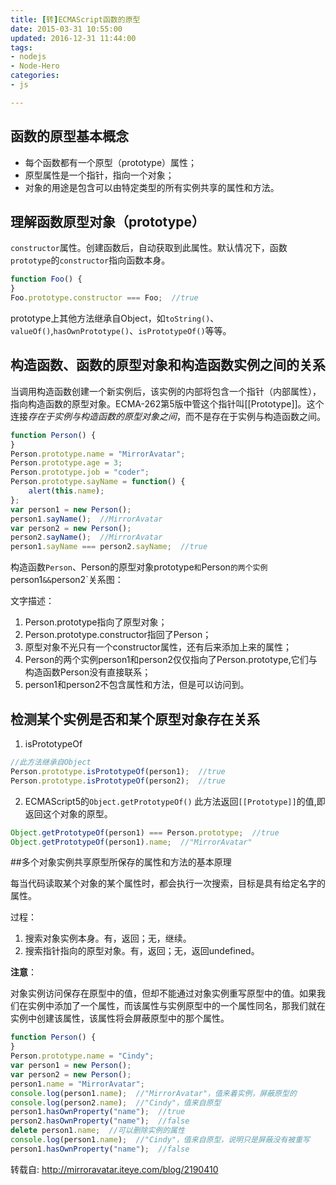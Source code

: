 ```yaml
---
title: [转]ECMAScript函数的原型
date: 2015-03-31 10:55:00
updated: 2016-12-31 11:44:00
tags: 
- nodejs
- Node-Hero
categories: 
- js

---
```

## 函数的原型基本概念

 - 每个函数都有一个原型（prototype）属性；
 - 原型属性是一个指针，指向一个对象；
 - 对象的用途是包含可以由特定类型的所有实例共享的属性和方法。

## 理解函数原型对象（prototype）

`constructor`属性。创建函数后，自动获取到此属性。默认情况下，函数`prototype`的`constructor`指向函数本身。

```javascript
function Foo() {
}
Foo.prototype.constructor === Foo;  //true
```
prototype上其他方法继承自Object，如`toString()`、`valueOf()`,`hasOwnPrototype()`、`isPrototypeOf()`等等。


<!--more-->


## 构造函数、函数的原型对象和构造函数实例之间的关系

当调用构造函数创建一个新实例后，该实例的内部将包含一个指针（内部属性），指向构造函数的原型对象。ECMA-262第5版中管这个指针叫[[Prototype]]。这个连接*存在于实例与构造函数的原型对象之间*，而不是存在于实例与构造函数之间。

```javascript
function Person() {
}
Person.prototype.name = "MirrorAvatar";
Person.prototype.age = 3;
Person.prototype.job = "coder";
Person.prototype.sayName = function() {
	alert(this.name);
};
var person1 = new Person();
person1.sayName();  //MirrorAvatar
var person2 = new Person();
person2.sayName();  //MirrorAvatar
person1.sayName === person2.sayName;  //true
```
 构造函数`Person`、Person的原型对象prototype`和`Person`的两个实例`person1`&&`person2`关系图：


文字描述：

 1. Person.prototype指向了原型对象；
 2. Person.prototype.constructor指回了Person；
 3. 原型对象不光只有一个constructor属性，还有后来添加上来的属性；
 4. Person的两个实例person1和person2仅仅指向了Person.prototype,它们与构造函数Person没有直接联系；
 5. person1和person2不包含属性和方法，但是可以访问到。

## 检测某个实例是否和某个原型对象存在关系

1. isPrototypeOf

```javascript
//此方法继承自Object
Person.prototype.isPrototypeOf(person1);  //true
Person.prototype.isPrototypeOf(person2);  //true
```
2. ECMAScript5的`Object.getPrototypeOf()`
此方法返回`[[Prototype]]`的值,即返回这个对象的原型。

```javascript
Object.getPrototypeOf(person1) === Person.prototype;  //true
Object.getPrototypeOf(person1).name;  //"MirrorAvatar"
```
##多个对象实例共享原型所保存的属性和方法的基本原理

每当代码读取某个对象的某个属性时，都会执行一次搜索，目标是具有给定名字的属性。

过程：

 1. 搜索对象实例本身。有，返回；无，继续。
 2. 搜索指针指向的原型对象。有，返回；无，返回undefined。

**注意**：

对象实例访问保存在原型中的值，但却不能通过对象实例重写原型中的值。如果我们在实例中添加了一个属性，而该属性与实例原型中的一个属性同名，那我们就在实例中创建该属性，该属性将会屏蔽原型中的那个属性。

```javascript
function Person() {
}
Person.prototype.name = "Cindy";
var person1 = new Person();
var person2 = new Person();
person1.name = "MirrorAvatar";
console.log(person1.name);  //"MirrorAvatar"，值来着实例，屏蔽原型的
console.log(person2.name);  //"Cindy"，值来自原型
person1.hasOwnProperty("name");  //true
person2.hasOwnProperty("name");  //false
delete person1.name;  //可以删除实例的属性
console.log(person1.name);  //"Cindy"，值来自原型，说明只是屏蔽没有被重写
person1.hasOwnProperty("name");  //false
```

转载自: http://mirroravatar.iteye.com/blog/2190410